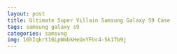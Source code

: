 ```yaml
---
layout: post
title: Ultimate Super Villain Samsung Galaxy S9 Case
tags: samsung galaxy s9
categories: samsung
img: 16hIqkrt16LpWmbkHeUxYFUc4-Sk17b9j
---
```

